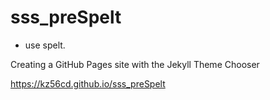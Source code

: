 # sss_preSpelt
- use spelt.



Creating a GitHub Pages site with the Jekyll Theme Chooser



https://kz56cd.github.io/sss_preSpelt